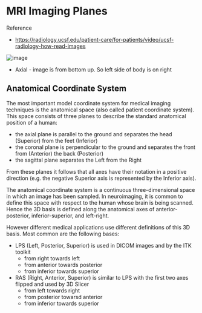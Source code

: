 # MRI Imaging Planes

Reference
* https://radiology.ucsf.edu/patient-care/for-patients/video/ucsf-radiology-how-read-images

![image](https://user-images.githubusercontent.com/5284312/233124806-20005748-7480-4ee3-adc1-1e8623c46438.png)

* Axial - image is from bottom up. So left side of body is on right

## Anatomical Coordinate System

The most important model coordinate system for medical imaging techniques is the anatomical space (also called patient coordinate system). This space consists of three planes to describe the standard anatomical position of a human:

* the axial plane is parallel to the ground and separates the head (Superior) from the feet (Inferior)
* the coronal plane is perpendicular to the ground and separates the front from (Anterior) the back (Posterior)
* the sagittal plane separates the Left from the Right

From these planes it follows that all axes have their notation in a positive direction (e.g. the negative Superior axis is represented by the Inferior axis).

The anatomical coordinate system is a continuous three-dimensional space in which an image has been sampled. In neuroimaging, it is common to define this space with respect to the human whose brain is being scanned. Hence the 3D basis is defined along the anatomical axes of anterior-posterior, inferior-superior, and left-right.

However different medical applications use different definitions of this 3D basis. Most common are the following bases:

* LPS (Left, Posterior, Superior) is used in DICOM images and by the ITK toolkit
    * from right towards left
    * from anterior towards posterior
    * from inferior towards superior
* RAS (Right, Anterior, Superior) is similar to LPS with the first two axes flipped and used by 3D Slicer
    * from left towards right
    * from posterior towarsd anterior
    * from inferior towards superior
